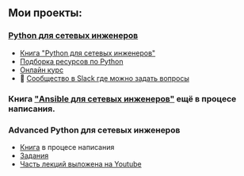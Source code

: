 ## Мои проекты:

### [Python для сетевых инженеров](https://natenka.github.io/pyneng/)

* [Книга "Python для сетевых инженеров"](https://pyneng.readthedocs.io/ru/latest/)
* [Подборка ресурсов по Python](https://natenka.github.io/pyneng-resources/)
* [Онлайн курс](https://natenka.github.io/pyneng-online/)
* 💬 [Сообщество в Slack где можно задать вопросы](https://join.slack.com/t/pyneng/shared_invite/enQtNzkyNTYwOTU5Njk5LWE4OGNjMmM1ZTlkNWQ0N2RhODExZDA0OTNhNDJjZDZlOTZhOGRiMzIyZjBhZWYzYzc3MTg3ZmQzODllYmQ4OWU)

### Книга ["Ansible для сетевых инженеров"](https://ansible-for-network-engineers.readthedocs.io) ещё в процесе написания.

### Advanced Python для сетевых инженеров

* [Книга](https://advpyneng.readthedocs.io/ru/latest/) в процесе написания
* [Задания](https://github.com/natenka/advpyneng-examples-exercises)
* [Часть лекций выложена на Youtube](https://www.youtube.com/playlist?list=PLah0HUih_ZRmiZjBaTcECszqlRM8LlahR)
